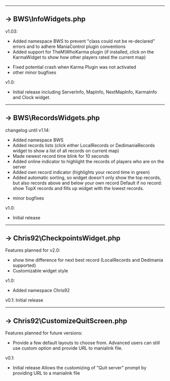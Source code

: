 -------------------------------------------------------------------------------------------------
-> BWS\InfoWidgets.php
-------------------------------------------------------------------------------------------------

v1.03:
+ Added namespace BWS to prevent "class could not be re-declared" errors and to adhere ManiaControl plugin conventions
+ Added support for TheM\WhoKarma plugin (if installed, click on the KarmaWidget to show how other players rated the current map)
- Fixed potential crash when Karma Plugin was not activated
- other minor bugfixes

v1.0: 
- Initial release including ServerInfo, MapInfo, NextMapInfo, KarmaInfo and Clock widget.

-------------------------------------------------------------------------------------------------
-> BWS\RecordsWidgets.php
-------------------------------------------------------------------------------------------------

changelog until v1.14:
+ Added namespace BWS
+ Added records lists (click either LocalRecords or DedimaniaRecords widget to show a list of all records on current map)
+ Made newest record time blink for 10 seconds
+ Added online indicator to highlight the records of players who are on the server
+ Added own record indicator (highlights your record time in green)
+ Added automatic sorting, so widget doesn't only show the top records, but also records above and below your own record
  Default if no record: show TopX records and fills up widget with the lowest records.
- minor bugfixes

v1.0: 
- Initial release

-------------------------------------------------------------------------------------------------
-> Chris92\CheckpointsWidget.php
-------------------------------------------------------------------------------------------------

Features planned for v2.0:
- show time difference for next best record (LocalRecords and Dedimania supported)
- Customizable widget style

v1.0: 
+ Added namespace Chris92

v0.1:
Initial release

-------------------------------------------------------------------------------------------------
-> Chris92\CustomizeQuitScreen.php
-------------------------------------------------------------------------------------------------

Features planned for future versions:
- Provide a few default layouts to choose from. Advanced users can still use custom option and provide URL to manialink file.

v0.1:
- Initial release
  Allows the customizing of "Quit server" prompt by providing URL to a manialink file